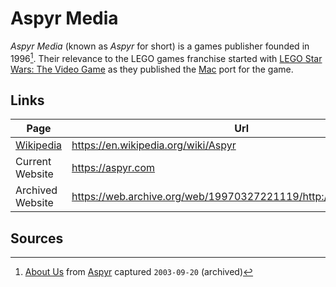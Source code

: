 # Aspyr Media

*Aspyr Media* (known as *Aspyr* for short) is a games publisher founded in 1996[^aspyr_about_2003]. Their relevance to the LEGO games franchise started with [LEGO Star Wars: The Video Game] as they published the [Mac] port for the game.

## Links

| Page             | Url                                                                |
| ---------------- | ------------------------------------------------------------------ |
| [Wikipedia]      | <https://en.wikipedia.org/wiki/Aspyr>                              |
| Current Website  | <https://aspyr.com>                                                |
| Archived Website | <https://web.archive.org/web/19970327221119/http://www.aspyr.com/> |

## Sources

[^aspyr_about_2003]: [About Us](https://web.archive.org/web/20030920050411/http://www.aspyr.com/page.php/about/) from [Aspyr] captured `2003-09-20` (archived)

<!-- entities -->
[Aspyr]: ./aspyr-media.md

<!-- games -->
[LEGO Star Wars: The Video Game]: ../games/lego-star-wars-i.md

<!-- platforms -->
[Mac]: ../platforms/mac.md

<!-- tools -->
[Wikipedia]: ../tools/wikipedia.md